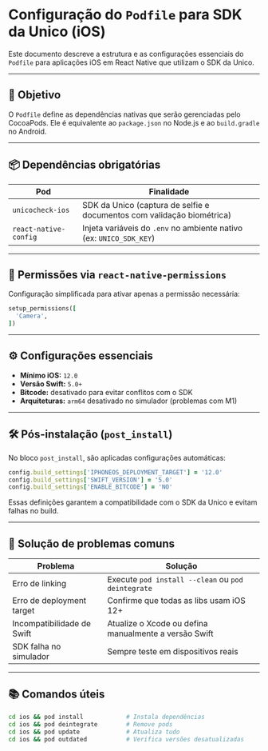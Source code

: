 # Configuração do `Podfile` para SDK da Unico (iOS)

Este documento descreve a estrutura e as configurações essenciais do `Podfile` para aplicações iOS em React Native que utilizam o SDK da Unico.

---

## 🎯 Objetivo

O `Podfile` define as dependências nativas que serão gerenciadas pelo CocoaPods. Ele é equivalente ao `package.json` no Node.js e ao `build.gradle` no Android.

---

## 📦 Dependências obrigatórias

| Pod                   | Finalidade                                                             |
| --------------------- | ---------------------------------------------------------------------- |
| `unicocheck-ios`      | SDK da Unico (captura de selfie e documentos com validação biométrica) |
| `react-native-config` | Injeta variáveis do `.env` no ambiente nativo (ex: `UNICO_SDK_KEY`)    |

---

## 📸 Permissões via `react-native-permissions`

Configuração simplificada para ativar apenas a permissão necessária:

```ruby
setup_permissions([
  'Camera',
])
```

---

## ⚙️ Configurações essenciais

* **Mínimo iOS:** `12.0`
* **Versão Swift:** `5.0+`
* **Bitcode:** desativado para evitar conflitos com o SDK
* **Arquiteturas:** `arm64` desativado no simulador (problemas com M1)

---

## 🛠 Pós-instalação (`post_install`)

No bloco `post_install`, são aplicadas configurações automáticas:

```ruby
config.build_settings['IPHONEOS_DEPLOYMENT_TARGET'] = '12.0'
config.build_settings['SWIFT_VERSION'] = '5.0'
config.build_settings['ENABLE_BITCODE'] = 'NO'
```

Essas definições garantem a compatibilidade com o SDK da Unico e evitam falhas no build.

---

## 🧪 Solução de problemas comuns

| Problema                   | Solução                                               |
| -------------------------- | ----------------------------------------------------- |
| Erro de linking            | Execute `pod install --clean` ou `pod deintegrate`    |
| Erro de deployment target  | Confirme que todas as libs usam iOS 12+               |
| Incompatibilidade de Swift | Atualize o Xcode ou defina manualmente a versão Swift |
| SDK falha no simulador     | Sempre teste em dispositivos reais                    |

---

## 📚 Comandos úteis

```bash
cd ios && pod install            # Instala dependências
cd ios && pod deintegrate        # Remove pods
cd ios && pod update             # Atualiza tudo
cd ios && pod outdated           # Verifica versões desatualizadas
```
